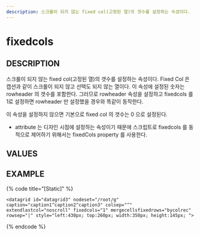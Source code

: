 ```yaml
---
description: 스크롤이 되지 않는 fixed col(고정된 열)의 갯수를 설정하는 속성이다.
---
```


# fixedcols 

## DESCRIPTION

스크롤이 되지 않는 fixed col(고정된 열)의 갯수를 설정하는 속성이다.
Fixed Col 은 캡션과 같이 스크롤이 되지 않고 선택도 되지 않는 열이다.
이 속성에 설정된 숫자는 rowheader 의 갯수를 포함한다. 그러므로 rowheader 속성을 설정하고 fixedcols 를 1로 설정하면 rowheader 만 설정했을 경우와 똑같이 동작한다.

이 속성을 설정하지 않으면 기본으로 fixed col 의 갯수는 0 으로 설정된다.

* attribute 는 디자인 시점에 설정하는 속성이기 때문에 스크립트로 fixedcols 를 동적으로 제어하기 위해서는 fixedCols property 를 사용한다.   

## VALUES



## EXAMPLE

{% code title="\[Static\]" %}
```markup
<datagrid id="datagrid3" nodeset="/root/g" caption="caption1^caption2^caption3" colsep="^" extendlastcol="noscroll" fixedcols="1" mergecellsfixedrows="bycolrec" rowsep="|" style="left:430px; top:260px; width:350px; height:145px; "> 
```
{% endcode %}



